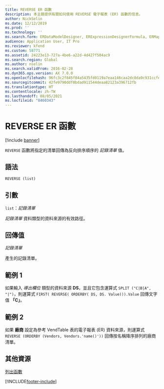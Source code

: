 ```yaml
---
title: REVERSE ER 函數
description: 本主題提供有關如何使用 REVERSE 電子報表 (ER) 函數的信息。
author: NickSelin
ms.date: 12/12/2019
ms.prod: ''
ms.technology: ''
ms.search.form: ERDataModelDesigner, ERExpressionDesignerFormula, ERMappedFormatDesigner, ERModelMappingDesigner
audience: Application User, IT Pro
ms.reviewer: kfend
ms.custom: 58771
ms.assetid: 24223e13-727a-4be6-a22d-4d427f504ac9
ms.search.region: Global
ms.author: nselin
ms.search.validFrom: 2016-02-28
ms.dyn365.ops.version: AX 7.0.0
ms.openlocfilehash: 96fc3c2f845f84a5435fd0119a7eaa146caa2dc8da9c931ccfe0915af91ed7cb
ms.sourcegitcommit: 42fe9790ddf0bdad911544deaa82123a396712fb
ms.translationtype: HT
ms.contentlocale: zh-TW
ms.lasthandoff: 08/05/2021
ms.locfileid: "8460343"
---
```

# <a name="reverse-er-function"></a>REVERSE ER 函數

[!include [banner](../includes/banner.md)]

`REVERSE` 函數將指定的清單回傳為反向排序順序的 *記錄清單* 值。

## <a name="syntax"></a>語法

```vb
REVERSE (list)
```

## <a name="arguments"></a>引數

`list`：*記錄清單*

*記錄清單* 資料類型的資料來源的有效路徑。

## <a name="return-values"></a>回傳值

*記錄清單*

產生的記錄清單。

## <a name="example-1"></a>範例 1

如果輸入 *導出欄位* 類型的資料來源 **DS**，並且它包含運算式 `SPLIT ("C|B|A", "|")`，則運算式 `FIRST( REVERSE( ORDERBY( DS, DS. Value))).Value` 回傳文字值 **「C」**。

## <a name="example-2"></a>範例 2

如果 **廠商** 設定為參考 VendTable 表的電子報表 (ER) 資料來源，則運算式 `REVERSE (ORDERBY (Vendors, Vendors.'name()'))` 回傳按名稱降序排列的廠商清單。

## <a name="additional-resources"></a>其他資源

[列出函數](er-functions-category-list.md)


[!INCLUDE[footer-include](../../../includes/footer-banner.md)]
